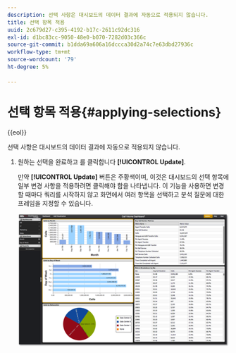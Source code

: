 ```yaml
---
description: 선택 사항은 대시보드의 데이터 결과에 자동으로 적용되지 않습니다.
title: 선택 항목 적용
uuid: 2c679d27-c395-4192-b17c-2611c92dc316
exl-id: d1bc83cc-9050-48e0-b070-7282d03c366c
source-git-commit: b1dda69a606a16dccca30d2a74c7e63dbd27936c
workflow-type: tm+mt
source-wordcount: '79'
ht-degree: 5%

---
```


# 선택 항목 적용{#applying-selections}

{{eol}}

선택 사항은 대시보드의 데이터 결과에 자동으로 적용되지 않습니다.

1. 원하는 선택을 완료하고 를 클릭합니다 **[!UICONTROL Update]**.

   만약 **[!UICONTROL Update]** 버튼은 주황색이며, 이것은 대시보드의 선택 항목에 일부 변경 사항을 적용하려면 클릭해야 함을 나타냅니다. 이 기능을 사용하면 변경할 때마다 쿼리를 시작하지 않고 화면에서 여러 항목을 선택하고 분석 질문에 대한 프레임을 지정할 수 있습니다.

   ![](assets/selection_update.png)
